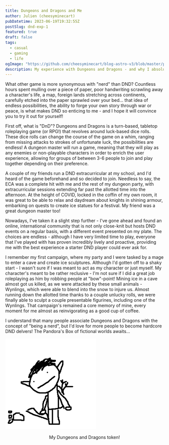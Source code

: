 ```yaml
---
title: Dungeons and Dragons and Me
author: Julien (cheesyminecart)
pubDatetime: 2023-06-19T19:32:55Z
postSlug: dnd-exp-1
featured: true
draft: false
tags:
  - casual
  - gaming
  - life
ogImage: "https://github.com/cheesyminecart/blog-astro-v3/blob/master/public/blog_images/token.png"
description: My experience with Dungeons and Dragons - and why I absolutely adore it!
---
```


What other game is more synonymous with "nerd" than DND? Countless hours spent mulling over a piece of paper, poor handwriting scrawling away a character's life, a map, foreign lands stretching across continents, carefully etched into the paper sprawled over your bed... that idea of endless possibilities, the ability to forge your own story through war or peace, is what makes DND so enticing to me - and I hope it will convince you to try it out for yourself!

First off, what is "DnD"? Dungeons and Dragons is a turn-based, tabletop roleplaying game (or RPG!) that revolves around luck-based dice rolls. These dice rolls can change the course of the game on a whim, ranging from missing attacks to strokes of unfortunate luck, the possibilities are endless! A dungeon master will run a game, meaning that they will play as any enemies or non-playable characters in order to enrich the user experience, allowing for groups of between 3-6 people to join and play together depending on their preference.

A couple of my friends run a DND extracurricular at my school, and I'd heard of the game beforehand and so decided to join. Needless to say, the ECA was a complete hit with me and the rest of my dungeon party, with extracurricular sessions extending far past the allotted time into the afternoon. At the height of COVID, locked in the coffin of my own room, it was great to be able to relax and daydream about knights in shining armour, embarking on quests to create ice statues for a festival. My friend was a great dungeon master too!

Nowadays, I've taken it a slight step further - I've gone ahead and found an online, international community that is not only close-knit but hosts DND events on a regular basis, with a different event presented on my plate. The choices are endless - although I have very limited time to play, everyone that I've played with has proven incredibly lively and proactive, providing me with the best experience a starter DND player could ever ask for.

I remember my first campaign, where my party and I were tasked by a mage to enter a cave and create ice sculptures. Although I'd gotten off to a shaky start - I wasn't sure if I was meant to act as my character or just myself. My character's meant to be rather reclusive - I'm not sure if I did a great job roleplaying as him by robbing people at "bow"-point! Mining ice in a cave almost got us killed, as we were attacked by these small animals - Wynlings, which were able to blend into the snow to injure us. Almost running down the allotted time thanks to a couple unlucky rolls, we were finally able to sculpt a couple presentable figurines, including one of the Wynlings. That campaign's remained a core memory of mine, every moment for me almost as reinvigorating as a good cup of coffee.

I understand that many people associate Dungeons and Dragons with the concept of "being a nerd", but I'd love for more people to become hardcore DND delvers! The Pandora's Box of fictional worlds awaits...

![Hastily Drawn DnD Token](https://github.com/cheesyminecart/blog-astro-v3/blob/master/public/blog_images/token.png)

<figcaption style="text-align: center">My Dungeons and Dragons token!</figcaption>
